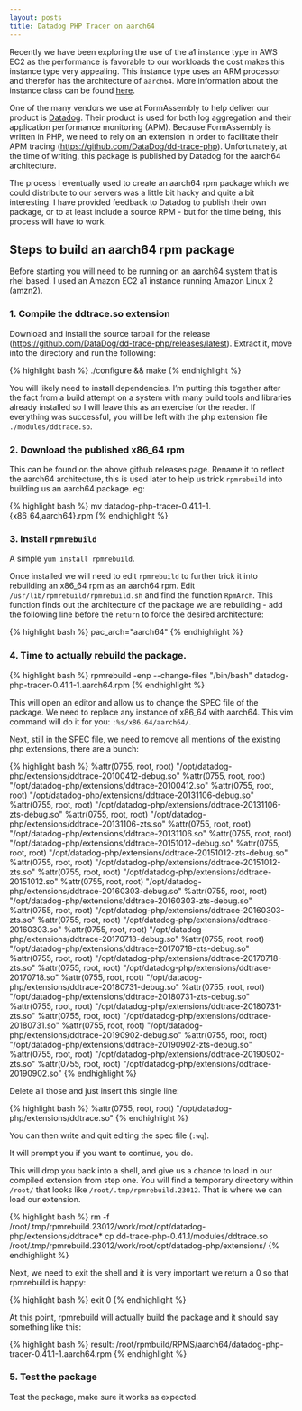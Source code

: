 ```yaml
---
layout: posts
title: Datadog PHP Tracer on aarch64
---
```


Recently we have been exploring the use of the a1 instance type in AWS EC2 as the performance is favorable to our workloads the cost makes this instance type very appealing. This instance type uses an ARM processor and therefor has the architecture of `aarch64`. More information about the instance class can be found <a href="https://aws.amazon.com/ec2/instance-types/a1/" target="_blank">here</a>.

One of the many vendors we use at FormAssembly to help deliver our product is <a href="https://www.datadoghq.com/" target="_blank">Datadog</a>. Their product is used for both log aggregation and their application performance monitoring (APM). Because FormAssembly is written in PHP, we need to rely on an extension in order to facilitate their APM tracing (<a href="https://github.com/DataDog/dd-trace-php" target="_blank">https://github.com/DataDog/dd-trace-php</a>). Unfortunately, at the time of writing, this package is published by Datadog for the aarch64 architecture.

The process I eventually used to create an aarch64 rpm package which we could distribute to our servers was a little bit hacky and quite a bit interesting. I have provided feedback to Datadog to publish their own package, or to at least include a source RPM - but for the time being, this process will have to work.

## Steps to build an aarch64 rpm package

Before starting you will need to be running on an aarch64 system that is rhel based. I used an Amazon EC2 a1 instance running Amazon Linux 2 (amzn2).

### 1. Compile the ddtrace.so extension
Download and install the source tarball for the release (<a href="https://github.com/DataDog/dd-trace-php/releases/latest" target="_blank">https://github.com/DataDog/dd-trace-php/releases/latest</a>). Extract it, move into the directory and run the following:

{% highlight bash %}
./configure && make
{% endhighlight %}

You will likely need to install dependencies. I’m putting this together after the fact from a build attempt on a system with many build tools and libraries already installed so I will leave this as an exercise for the reader.
If everything was successful, you will be left with the php extension file `./modules/ddtrace.so`.

### 2. Download the published x86_64 rpm
This can be found on the above github releases page. Rename it to reflect the aarch64 architecture, this is used later to help us trick `rpmrebuild` into building us an aarch64 package. eg:

{% highlight bash %}
mv datadog-php-tracer-0.41.1-1.{x86_64,aarch64}.rpm
{% endhighlight %}

### 3. Install `rpmrebuild`
A simple `yum install rpmrebuild`.

Once installed we will need to edit `rpmrebuild` to further trick it into rebuilding an x86_64 rpm as an aarch64 rpm. Edit `/usr/lib/rpmrebuild/rpmrebuild.sh` and find the function `RpmArch`. This function finds out the architecture of the package we are rebuilding - add the following line before the `return` to force the desired architecture:


{% highlight bash %}
      pac_arch="aarch64"
{% endhighlight %}


### 4. Time to actually rebuild the package.

{% highlight bash %}
rpmrebuild -enp --change-files "/bin/bash" datadog-php-tracer-0.41.1-1.aarch64.rpm
{% endhighlight %}

This will open an editor and allow us to change the SPEC file of the package. We need to replace any instance of x86_64 with aarch64. This vim command will do it for you: `:%s/x86.64/aarch64/`.

Next, still in the SPEC file, we need to remove all mentions of the existing php extensions, there are a bunch:

{% highlight bash %}
%attr(0755, root, root) "/opt/datadog-php/extensions/ddtrace-20100412-debug.so"
%attr(0755, root, root) "/opt/datadog-php/extensions/ddtrace-20100412.so"
%attr(0755, root, root) "/opt/datadog-php/extensions/ddtrace-20131106-debug.so"
%attr(0755, root, root) "/opt/datadog-php/extensions/ddtrace-20131106-zts-debug.so"
%attr(0755, root, root) "/opt/datadog-php/extensions/ddtrace-20131106-zts.so"
%attr(0755, root, root) "/opt/datadog-php/extensions/ddtrace-20131106.so"
%attr(0755, root, root) "/opt/datadog-php/extensions/ddtrace-20151012-debug.so"
%attr(0755, root, root) "/opt/datadog-php/extensions/ddtrace-20151012-zts-debug.so"
%attr(0755, root, root) "/opt/datadog-php/extensions/ddtrace-20151012-zts.so"
%attr(0755, root, root) "/opt/datadog-php/extensions/ddtrace-20151012.so"
%attr(0755, root, root) "/opt/datadog-php/extensions/ddtrace-20160303-debug.so"
%attr(0755, root, root) "/opt/datadog-php/extensions/ddtrace-20160303-zts-debug.so"
%attr(0755, root, root) "/opt/datadog-php/extensions/ddtrace-20160303-zts.so"
%attr(0755, root, root) "/opt/datadog-php/extensions/ddtrace-20160303.so"
%attr(0755, root, root) "/opt/datadog-php/extensions/ddtrace-20170718-debug.so"
%attr(0755, root, root) "/opt/datadog-php/extensions/ddtrace-20170718-zts-debug.so"
%attr(0755, root, root) "/opt/datadog-php/extensions/ddtrace-20170718-zts.so"
%attr(0755, root, root) "/opt/datadog-php/extensions/ddtrace-20170718.so"
%attr(0755, root, root) "/opt/datadog-php/extensions/ddtrace-20180731-debug.so"
%attr(0755, root, root) "/opt/datadog-php/extensions/ddtrace-20180731-zts-debug.so"
%attr(0755, root, root) "/opt/datadog-php/extensions/ddtrace-20180731-zts.so"
%attr(0755, root, root) "/opt/datadog-php/extensions/ddtrace-20180731.so"
%attr(0755, root, root) "/opt/datadog-php/extensions/ddtrace-20190902-debug.so"
%attr(0755, root, root) "/opt/datadog-php/extensions/ddtrace-20190902-zts-debug.so"
%attr(0755, root, root) "/opt/datadog-php/extensions/ddtrace-20190902-zts.so"
%attr(0755, root, root) "/opt/datadog-php/extensions/ddtrace-20190902.so"
{% endhighlight %}

Delete all those and just insert this single line:

{% highlight bash %}
%attr(0755, root, root) "/opt/datadog-php/extensions/ddtrace.so"
{% endhighlight %}

You can then write and quit editing the spec file (`:wq`).

It will prompt you if you want to continue, you do.

This will drop you back into a shell, and give us a chance to load in our compiled extension from step one. You will find a temporary directory within `/root/` that looks like `/root/.tmp/rpmrebuild.23012`. That is where we can load our extension.

{% highlight bash %}
rm -f /root/.tmp/rpmrebuild.23012/work/root/opt/datadog-php/extensions/ddtrace*
cp dd-trace-php-0.41.1/modules/ddtrace.so /root/.tmp/rpmrebuild.23012/work/root/opt/datadog-php/extensions/
{% endhighlight %}

Next, we need to exit the shell and it is very important we return a 0 so that rpmrebuild is happy:

{% highlight bash %}
exit 0
{% endhighlight %}

At this point, rpmrebuild will actually build the package and it should say something like this:

{% highlight bash %}
result: /root/rpmbuild/RPMS/aarch64/datadog-php-tracer-0.41.1-1.aarch64.rpm
{% endhighlight %}

### 5. Test the package
Test the package, make sure it works as expected.
